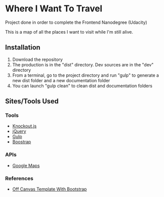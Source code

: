 # Where I Want To Travel


Project done in order to complete the Frontend Nanodegree (Udacity)

This is a map of all the places I want to visit while I'm still alive.


## Installation

1. Download the repository
2. The production is in the "dist" directory. Dev sources are in the "dev" directory
3. From a terminal, go to the project directory and run "gulp" to generate a new dist folder and a new documentation folder
4. You can launch "gulp clean" to clean dist and documentation folders

## Sites/Tools Used

### Tools

* [Knockout.js](http://knockoutjs.com/)
* [jQuery](http://jquery.com)
* [Gulp](http://gulpjs.com/)
* [Boostrap](http://http://getbootstrap.com/)

### APIs

* [Google Maps](https://developers.google.com/maps/)

### References
* [Off Canvas Template With Bootstrap](http://www.bootstrapzero.com/bootstrap-template/off-canvas-sidebar)

